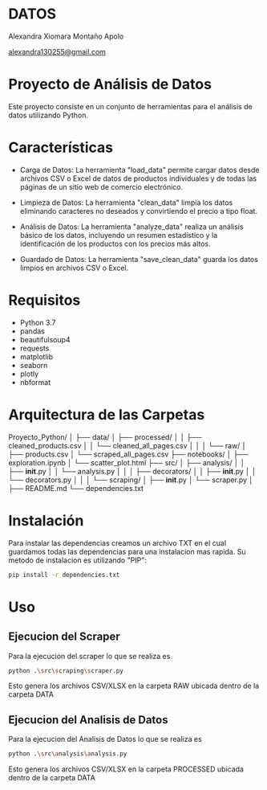 # DATOS
Alexandra Xiomara Montaño Apolo

alexandra130255@gmail.com

# Proyecto de Análisis de Datos
Este proyecto consiste en un conjunto de herramientas para el análisis de datos utilizando Python.

# Características
- Carga de Datos: La herramienta "load_data" permite cargar datos desde archivos CSV o Excel de datos de productos individuales y de todas las páginas de un sitio web de comercio electrónico.

- Limpieza de Datos: La herramienta "clean_data" limpia los datos eliminando caracteres no deseados y convirtiendo el precio a tipo float.

- Análisis de Datos: La herramienta "analyze_data" realiza un análisis básico de los datos, incluyendo un resumen estadístico y la identificación de los productos con los precios más altos.

- Guardado de Datos: La herramienta "save_clean_data" guarda los datos limpios en archivos CSV o Excel.

# Requisitos
- Python 3.7
- pandas
- beautifulsoup4
- requests
- matplotlib
- seaborn
- plotly
- nbformat

# Arquitectura de las Carpetas
Proyecto_Python/
│
├── data/
│   ├── processed/
│   │   ├── cleaned_products.csv
│   │   └── cleaned_all_pages.csv
│   │
│   └── raw/
│       ├── products.csv
│       └── scraped_all_pages.csv
├── notebooks/
│   ├── exploration.ipynb
│   └── scatter_plot.html
├── src/
│   ├── analysis/
│   │   ├── __init__.py
│   │   └── analysis.py
│   │
│   ├── decorators/
│   │   ├── __init__.py
│   │   └── decorators.py
│   │
│   └── scraping/
│       ├── __init__.py
│       └── scraper.py
│
├── README.md
└── dependencies.txt

# Instalación
Para instalar las dependencias creamos un archivo TXT en el cual guardamos todas las dependencias para una instalacion mas rapida. Su metodo de instalacion es utilizando "PIP":
````bash
pip install -r dependencies.txt
````

# Uso
## Ejecucion del Scraper
Para la ejecucion del scraper lo que se realiza es
````bash
python .\src\scraping\scraper.py
````
Esto genera los archivos CSV/XLSX en la carpeta RAW ubicada dentro de la carpeta DATA

## Ejecucion del Analisis de Datos
Para la ejecucion del Analisis de Datos lo que se realiza es
````bash
python .\src\analysis\analysis.py
````
Esto genera los archivos CSV/XLSX en la carpeta PROCESSED ubicada dentro de la carpeta DATA